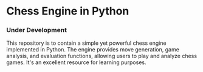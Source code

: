 # Chess Engine in Python
### Under Development
This repository is to contain a simple yet powerful chess engine implemented in Python. The engine provides move generation, game analysis, and evaluation functions, allowing users to play and analyze chess games. It's an excellent resource for learning purposes.
